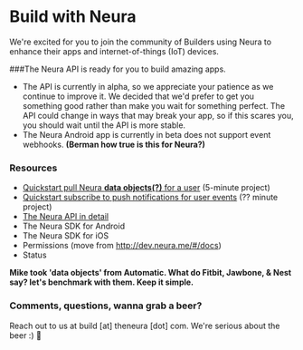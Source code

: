 
Build with Neura 
===================

We're excited for you to join the community of Builders using Neura to enhance their apps and internet-of-things (IoT) devices.  


###The Neura API is ready for you to build amazing apps.  

  - The API is currently in alpha, so we appreciate your patience as we continue to improve it. We decided that we'd prefer to get you something good rather than make you wait for something perfect.  The API could change in ways that may break your app, so if this scares you, you should wait until the API is more stable. 
  - The Neura Android app is currently in beta does not support event webhooks.  **(Berman how true is this for Neura?)**


### Resources
 - [Quickstart pull Neura **data objects(?)** for a user](https://github.com/mikimer/Neura_documentation/blob/master/quickstartPull.md) (5-minute project)
 - [Quickstart subscribe to push notifications for user events](https://github.com/mikimer/Neura_documentation/blob/master/quickstartPush.md) (?? minute project)
 - [The Neura API in detail](https://github.com/mikimer/Neura_documentation/blob/master/APIguide.md) 
 - The Neura SDK for Android
 - The Neura SDK for iOS
 - Permissions (move from http://dev.neura.me/#/docs)
 - Status

**Mike took 'data objects' from Automatic. What do Fitbit, Jawbone, & Nest say? let's benchmark with them. Keep it simple.**

### Comments, questions, wanna grab a beer?
Reach out to us at build [at] theneura [dot] com.  We're serious about the beer :) :beer:





